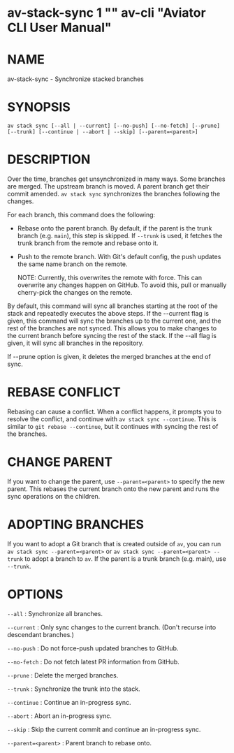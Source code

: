 # av-stack-sync 1 "" av-cli "Aviator CLI User Manual"

# NAME

av-stack-sync - Synchronize stacked branches

# SYNOPSIS

`` av stack sync [--all | --current] [--no-push] [--no-fetch] [--prune]
              [--trunk] [--continue | --abort | --skip] [--parent=<parent>]
``

# DESCRIPTION

Over the time, branches get unsynchronized in many ways. Some branches are
merged. The upstream branch is moved. A parent branch get their commit amended.
`av stack sync` synchronizes the branches following the changes.

For each branch, this command does the following:

* Rebase onto the parent branch. By default, if the parent is the trunk branch
  (e.g. `main`), this step is skipped. If `--trunk` is used, it fetches the
  trunk branch from the remote and rebase onto it.

* Push to the remote branch. With Git's default config, the push updates the
  same name branch on the remote.

  NOTE: Currently, this overwrites the remote with force. This can overwrite any
  changes happen on GitHub. To avoid this, pull or manually cherry-pick the
  changes on the remote.

By default, this command will sync all branches starting at the root of the
stack and repeatedly executes the above steps. If the --current flag is given,
this command will sync the branches up to the current one, and the rest of the
branches are not synced. This allows you to make changes to the current branch
before syncing the rest of the stack. If the --all flag is given, it will sync
all branches in the repository.

If --prune option is given, it deletes the merged branches at the end of sync.

# REBASE CONFLICT

Rebasing can cause a conflict. When a conflict happens, it prompts you to
resolve the conflict, and continue with `av stack sync --continue`. This is
similar to `git rebase --continue`, but it continues with syncing the rest of
the branches.

# CHANGE PARENT

If you want to change the parent, use `--parent=<parent>` to specify the new
parent. This rebases the current branch onto the new parent and runs the sync
operations on the children.

# ADOPTING BRANCHES

If you want to adopt a Git branch that is created outside of `av`, you can run
`av stack sync --parent=<parent>` or `av stack sync --parent=<parent> --trunk`
to adopt a branch to `av`. If the parent is a trunk branch (e.g. main), use
`--trunk`.

# OPTIONS

`--all`
: Synchronize all branches.

`--current`
: Only sync changes to the current branch. (Don't recurse into descendant
  branches.)

`--no-push`
: Do not force-push updated branches to GitHub.

`--no-fetch`
: Do not fetch latest PR information from GitHub.

`--prune`
: Delete the merged branches.

`--trunk`
: Synchronize the trunk into the stack.

`--continue`
: Continue an in-progress sync.

`--abort`
: Abort an in-progress sync.

`--skip`
: Skip the current commit and continue an in-progress sync.

`--parent=<parent>`
: Parent branch to rebase onto.
